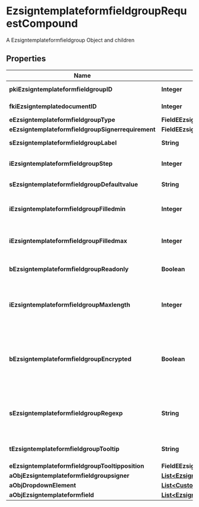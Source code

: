 

# EzsigntemplateformfieldgroupRequestCompound

A Ezsigntemplateformfieldgroup Object and children

## Properties

| Name | Type | Description | Notes |
|------------ | ------------- | ------------- | -------------|
|**pkiEzsigntemplateformfieldgroupID** | **Integer** | The unique ID of the Ezsigntemplateformfieldgroup |  [optional] |
|**fkiEzsigntemplatedocumentID** | **Integer** | The unique ID of the Ezsigntemplatedocument |  |
|**eEzsigntemplateformfieldgroupType** | **FieldEEzsigntemplateformfieldgroupType** |  |  |
|**eEzsigntemplateformfieldgroupSignerrequirement** | **FieldEEzsigntemplateformfieldgroupSignerrequirement** |  |  |
|**sEzsigntemplateformfieldgroupLabel** | **String** | The Label for the Ezsigntemplateformfieldgroup |  |
|**iEzsigntemplateformfieldgroupStep** | **Integer** | The step when the Ezsigntemplatesigner will be invited to fill the form fields |  |
|**sEzsigntemplateformfieldgroupDefaultvalue** | **String** | The default value for the Ezsigntemplateformfieldgroup |  |
|**iEzsigntemplateformfieldgroupFilledmin** | **Integer** | The minimum number of Ezsigntemplateformfield that must be filled in the Ezsigntemplateformfieldgroup |  |
|**iEzsigntemplateformfieldgroupFilledmax** | **Integer** | The maximum number of Ezsigntemplateformfield that must be filled in the Ezsigntemplateformfieldgroup |  |
|**bEzsigntemplateformfieldgroupReadonly** | **Boolean** | Whether the Ezsigntemplateformfieldgroup is read only or not. |  |
|**iEzsigntemplateformfieldgroupMaxlength** | **Integer** | The maximum length for the value in the Ezsigntemplateformfieldgroup  This can only be set if eEzsigntemplateformfieldgroupType is **Text** or **Textarea** |  [optional] |
|**bEzsigntemplateformfieldgroupEncrypted** | **Boolean** | Whether the Ezsigntemplateformfieldgroup is encrypted in the database or not. Encrypted values are not displayed on the Ezsigndocument. This can only be set if eEzsigntemplateformfieldgroupType is **Text** or **Textarea** |  [optional] |
|**sEzsigntemplateformfieldgroupRegexp** | **String** | A regular expression to indicate what values are acceptable for the Ezsigntemplateformfieldgroup.  This can only be set if eEzsigntemplateformfieldgroupType is **Text** or **Textarea** |  [optional] |
|**tEzsigntemplateformfieldgroupTooltip** | **String** | A tooltip that will be presented to Ezsigntemplatesigner about the Ezsigntemplateformfieldgroup |  [optional] |
|**eEzsigntemplateformfieldgroupTooltipposition** | **FieldEEzsigntemplateformfieldgroupTooltipposition** |  |  [optional] |
|**aObjEzsigntemplateformfieldgroupsigner** | [**List&lt;EzsigntemplateformfieldgroupsignerRequestCompound&gt;**](EzsigntemplateformfieldgroupsignerRequestCompound.md) |  |  |
|**aObjDropdownElement** | [**List&lt;CustomDropdownElementRequestCompound&gt;**](CustomDropdownElementRequestCompound.md) |  |  [optional] |
|**aObjEzsigntemplateformfield** | [**List&lt;EzsigntemplateformfieldRequestCompound&gt;**](EzsigntemplateformfieldRequestCompound.md) |  |  |



